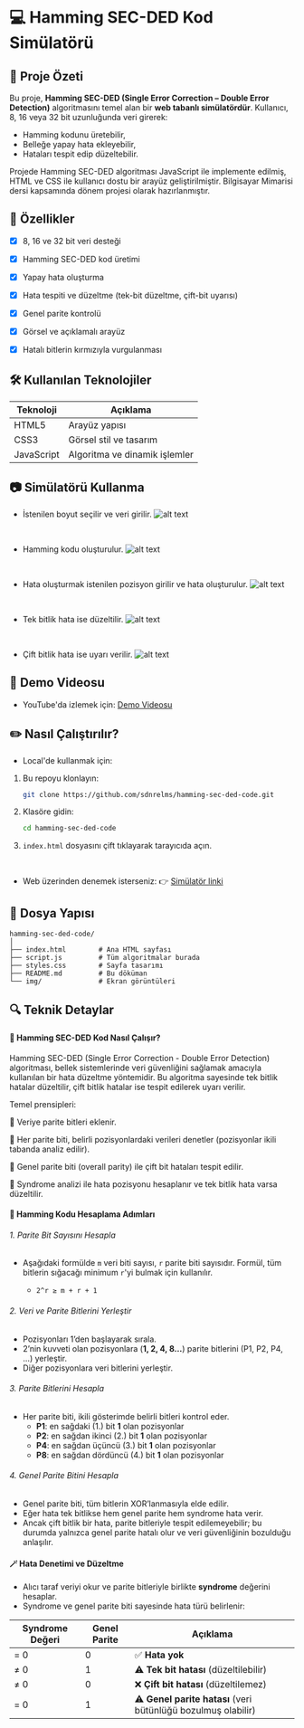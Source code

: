 # 💻 Hamming SEC-DED Kod Simülatörü

## 📌 Proje Özeti
Bu proje, **Hamming SEC-DED (Single Error Correction – Double Error Detection)** algoritmasını temel alan bir **web tabanlı simülatördür**. Kullanıcı, 8, 16 veya 32 bit uzunluğunda veri girerek:

- Hamming kodunu üretebilir,  
- Belleğe yapay hata ekleyebilir,  
- Hataları tespit edip düzeltebilir.

Projede Hamming SEC-DED algoritması JavaScript ile implemente edilmiş, HTML ve CSS ile kullanıcı dostu bir arayüz geliştirilmiştir. Bilgisayar Mimarisi dersi kapsamında dönem projesi olarak hazırlanmıştır.


## 🚀 Özellikler
- [x] 8, 16 ve 32 bit veri desteği  
- [x] Hamming SEC-DED kod üretimi  
- [x] Yapay hata oluşturma  
- [x] Hata tespiti ve düzeltme (tek-bit düzeltme, çift-bit uyarısı)  
- [x] Genel parite kontrolü  
- [x] Görsel ve açıklamalı arayüz  
- [x] Hatalı bitlerin kırmızıyla vurgulanması  



## 🛠️ Kullanılan Teknolojiler

| Teknoloji | Açıklama |
|----------|----------|
| HTML5 | Arayüz yapısı |
| CSS3 | Görsel stil ve tasarım |
| JavaScript | Algoritma ve dinamik işlemler |



## 📷 Simülatörü Kullanma

- İstenilen boyut seçilir ve veri girilir.
![alt text](https://github.com/sdnrelms/hamming-sec-ded-code/blob/main/img/img1.png)
<br>

- Hamming kodu oluşturulur.
![alt text](https://github.com/sdnrelms/hamming-sec-ded-code/blob/main/img/img2.png)
<br>

- Hata oluşturmak istenilen pozisyon girilir ve hata oluşturulur.
![alt text](https://github.com/sdnrelms/hamming-sec-ded-code/blob/main/img/img3.png)
<br>

- Tek bitlik hata ise düzeltilir.
![alt text](https://github.com/sdnrelms/hamming-sec-ded-code/blob/main/img/img4.png)
<br>

- Çift bitlik hata ise uyarı verilir.
![alt text](https://github.com/sdnrelms/hamming-sec-ded-code/blob/main/img/img5.png)


## 🎥 Demo Videosu
- YouTube'da izlemek için: [Demo Videosu](https://youtu.be/z6vql8N5O7w)


## ✏️ Nasıl Çalıştırılır?

- Local'de kullanmak için:

1. Bu repoyu klonlayın:
   ```bash
   git clone https://github.com/sdnrelms/hamming-sec-ded-code.git
   ```
2. Klasöre gidin:
   ```bash
   cd hamming-sec-ded-code
   ```
3. `index.html` dosyasını çift tıklayarak tarayıcıda açın.
<br>

- Web üzerinden denemek isterseniz: 👉 [Simülatör linki](https://sdnrelms.github.io/hamming-sec-ded-code/)



## 📂 Dosya Yapısı

```
hamming-sec-ded-code/
│
├── index.html        # Ana HTML sayfası
├── script.js         # Tüm algoritmalar burada
├── styles.css        # Sayfa tasarımı
├── README.md         # Bu döküman
└── img/              # Ekran görüntüleri
```

## 🔍 Teknik Detaylar

####  🧠  Hamming SEC-DED Kod Nasıl Çalışır?
Hamming SEC-DED (Single Error Correction - Double Error Detection) algoritması, bellek sistemlerinde veri güvenliğini sağlamak amacıyla kullanılan bir hata düzeltme yöntemidir.
Bu algoritma sayesinde tek bitlik hatalar düzeltilir, çift bitlik hatalar ise tespit edilerek uyarı verilir.

Temel prensipleri:

🔹 Veriye parite bitleri eklenir.

🔹 Her parite biti, belirli pozisyonlardaki verileri denetler (pozisyonlar ikili tabanda analiz edilir).

🔹 Genel parite biti (overall parity) ile çift bit hataları tespit edilir.

🔹 Syndrome analizi ile hata pozisyonu hesaplanır ve tek bitlik hata varsa düzeltilir.


#### 🧮  Hamming Kodu Hesaplama Adımları


###### 1. Parite Bit Sayısını Hesapla

- Aşağıdaki formülde `m` veri biti sayısı, `r` parite biti sayısıdır. Formül, tüm bitlerin sığacağı minimum `r`'yi bulmak için kullanılır.

   - ```2^r ≥ m + r + 1``` 

###### 2. Veri ve Parite Bitlerini Yerleştir

- Pozisyonları 1’den başlayarak sırala.
- 2’nin kuvveti olan pozisyonlara (**1, 2, 4, 8...**) parite bitlerini (P1, P2, P4, ...) yerleştir.
- Diğer pozisyonlara veri bitlerini yerleştir.

###### 3. Parite Bitlerini Hesapla

- Her parite biti, ikili gösterimde belirli bitleri kontrol eder.  
  - **P1**: en sağdaki (1.) bit **1** olan pozisyonlar  
  - **P2**: en sağdan ikinci (2.) bit **1** olan pozisyonlar  
  - **P4**: en sağdan üçüncü (3.) bit **1** olan pozisyonlar  
  - **P8**: en sağdan dördüncü (4.) bit **1** olan pozisyonlar  

###### 4. Genel Parite Bitini Hesapla

- Genel parite biti, tüm bitlerin XOR’lanmasıyla elde edilir.
- Eğer hata tek bitlikse hem genel parite hem syndrome hata verir.
- Ancak çift bitlik bir hata, parite bitleriyle tespit edilemeyebilir; bu durumda yalnızca genel parite hatalı olur ve veri güvenliğinin bozulduğu anlaşılır.



#### 🪄 Hata Denetimi ve Düzeltme

- Alıcı taraf veriyi okur ve parite bitleriyle birlikte **syndrome** değerini hesaplar.  
- Syndrome ve genel parite biti sayesinde hata türü belirlenir:

| Syndrome Değeri | Genel Parite | Açıklama                        |
|-----------------|---------------|---------------------------------|
| = 0             | 0             | ✅ **Hata yok** |
| ≠ 0             | 1             | ⚠️ **Tek bit hatası** (düzeltilebilir) |
| ≠ 0             | 0             | ❌ **Çift bit hatası** (düzeltilemez) |
| = 0             | 1             | ⚠️ **Genel parite hatası** (veri bütünlüğü bozulmuş olabilir) |

